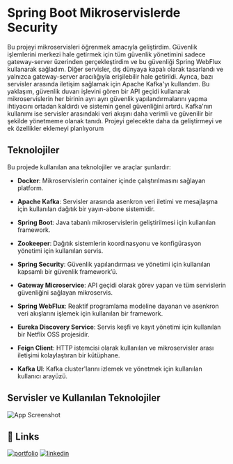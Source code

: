
# Spring Boot Mikroservislerde Security

Bu projeyi mikroservisleri öğrenmek amacıyla geliştirdim. Güvenlik işlemlerini merkezi hale getirmek için tüm güvenlik yönetimini sadece gateway-server üzerinden gerçekleştirdim ve bu güvenliği Spring WebFlux kullanarak sağladım. Diğer servisler, dış dünyaya kapalı olarak tasarlandı ve yalnızca gateway-server aracılığıyla erişilebilir hale getirildi. Ayrıca, bazı servisler arasında iletişim sağlamak için Apache Kafka'yı kullandım. Bu yaklaşım, güvenlik duvarı işlevini gören bir API geçidi kullanarak mikroservislerin her birinin ayrı ayrı güvenlik yapılandırmalarını yapma ihtiyacını ortadan kaldırdı ve sistemin genel güvenliğini artırdı. Kafka'nın kullanımı ise servisler arasındaki veri akışını daha verimli ve güvenilir bir şekilde yönetmeme olanak tanıdı. Projeyi gelecekte daha da geliştirmeyi ve ek özellikler eklemeyi planlıyorum

## Teknolojiler

Bu projede kullanılan ana teknolojiler ve araçlar şunlardır:

- **Docker**: Mikroservislerin container içinde çalıştırılmasını sağlayan platform.

- **Apache Kafka**: Servisler arasında asenkron veri iletimi ve mesajlaşma için kullanılan dağıtık bir yayın-abone sistemidir.
- **Spring Boot**: Java tabanlı mikroservislerin geliştirilmesi için kullanılan framework.
- **Zookeeper**: Dağıtık sistemlerin koordinasyonu ve konfigürasyon yönetimi için kullanılan servis.
- **Spring Security**: Güvenlik yapılandırması ve yönetimi için kullanılan kapsamlı bir güvenlik framework’ü.
- **Gateway Microservice**: API geçidi olarak görev yapan ve tüm servislerin güvenliğini sağlayan mikroservis.
- **Spring WebFlux**: Reaktif programlama modeline dayanan ve asenkron veri akışlarını işlemek için kullanılan bir framework.
- **Eureka Discovery Service**: Servis keşfi ve kayıt yönetimi için kullanılan bir Netflix OSS projesidir.
- **Feign Client**: HTTP istemcisi olarak kullanılan ve mikroservisler arası iletişimi kolaylaştıran bir kütüphane.
- **Kafka UI**: Kafka cluster'larını izlemek ve yönetmek için kullanılan kullanıcı arayüzü.


## Servisler ve Kullanılan Teknolojiler

![App Screenshot](https://furkancan.dev/assets/mikroservis.png)





## 🔗 Links
[![portfolio](https://img.shields.io/badge/my_portfolio-000?style=for-the-badge&logo=ko-fi&logoColor=white)](https://furkancan.dev/#/)
[![linkedin](https://img.shields.io/badge/linkedin-0A66C2?style=for-the-badge&logo=linkedin&logoColor=white)](https://www.linkedin.com/in/furkan-can-45182b236/)


